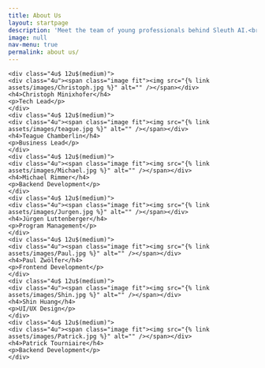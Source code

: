 ```yaml
---
title: About Us
layout: startpage
description: 'Meet the team of young professionals behind Sleuth AI.<br />To get in touch, please email contact@sleuth-ai.com'
image: null
nav-menu: true
permalink: about us/
---
```


<!-- Main -->
<div id="main">
<div class="row">

	<div class="4u$ 12u$(medium)">
	<div class="4u"><span class="image fit"><img src="{% link assets/images/Christoph.jpg %}" alt="" /></span></div>
	<h4>Christoph Minixhofer</h4>
	<p>Tech Lead</p>
	</div>
	<div class="4u$ 12u$(medium)">
	<div class="4u"><span class="image fit"><img src="{% link assets/images/teague.jpg %}" alt="" /></span></div>
	<h4>Teague Chamberlin</h4>
	<p>Business Lead</p>
	</div>
	<div class="4u$ 12u$(medium)">
	<div class="4u"><span class="image fit"><img src="{% link assets/images/Michael.jpg %}" alt="" /></span></div>
	<h4>Michael Rimmer</h4>
	<p>Backend Development</p>
	</div>
	<div class="4u$ 12u$(medium)">
	<div class="4u"><span class="image fit"><img src="{% link assets/images/Jurgen.jpg %}" alt="" /></span></div>
	<h4>Jürgen Luttenberger</h4>
	<p>Program Management</p>
	</div>
	<div class="4u$ 12u$(medium)">
	<div class="4u"><span class="image fit"><img src="{% link assets/images/Paul.jpg %}" alt="" /></span></div>
	<h4>Paul Zwölfer</h4>
	<p>Frontend Development</p>
	</div>
	<div class="4u$ 12u$(medium)">
	<div class="4u"><span class="image fit"><img src="{% link assets/images/Shin.jpg %}" alt="" /></span></div>
	<h4>Shin Huang</h4>
	<p>UI/UX Design</p>
	</div>
	<div class="4u$ 12u$(medium)">
	<div class="4u"><span class="image fit"><img src="{% link assets/images/Patrick.jpg %}" alt="" /></span></div>
	<h4>Patrick Tourniaire</h4>
	<p>Backend Development</p>
	</div>
	

</div>
